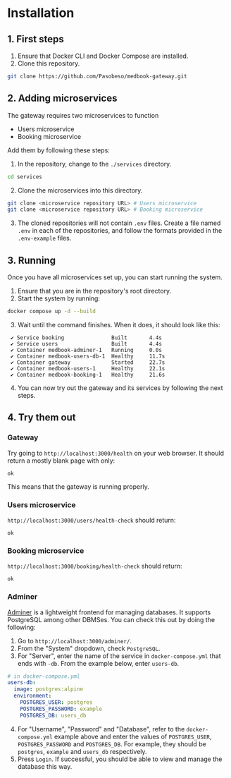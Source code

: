 # Installation

## 1. First steps

1. Ensure that Docker CLI and Docker Compose are installed.
2. Clone this repository.

```bash
git clone https://github.com/Pasobeso/medbook-gateway.git
```

## 2. Adding microservices

The gateway requires two microservices to function

- Users microservice
- Booking microservice

Add them by following these steps:

1. In the repository, change to the `./services` directory.

```bash
cd services
```

2. Clone the microservices into this directory.

```bash
git clone <microservice repository URL> # Users microservice
git clone <microservice repository URL> # Booking microservice
```

3. The cloned repositories will not contain `.env` files. Create a file named `.env` in each of the repositories, and follow the formats provided in the `.env-example` files.

## 3. Running

Once you have all microservices set up, you can start running the system.

1. Ensure that you are in the repository's root directory.
2. Start the system by running:

```bash
docker compose up -d --build
```

3. Wait until the command finishes. When it does, it should look like this:

```
 ✔ Service booking               Built       4.4s
 ✔ Service users                 Built       4.4s
 ✔ Container medbook-adminer-1   Running     0.0s
 ✔ Container medbook-users-db-1  Healthy     11.7s
 ✔ Container gateway             Started     22.7s
 ✔ Container medbook-users-1     Healthy     22.1s
 ✔ Container medbook-booking-1   Healthy     21.6s
```

4. You can now try out the gateway and its services by following the next steps.

## 4. Try them out

### Gateway

Try going to `http://localhost:3000/health` on your web browser. It should return a mostly blank page with only:

```
ok
```

This means that the gateway is running properly.

### Users microservice

`http://localhost:3000/users/health-check` should return:

```
ok
```

### Booking microservice

`http://localhost:3000/booking/health-check` should return:

```
ok
```

### Adminer

[Adminer](https://www.adminer.org) is a lightweight frontend for managing databases. It supports PostgreSQL among other DBMSes. You can check this out by doing the following:

1. Go to `http://localhost:3000/adminer/`.
2. From the "System" dropdown, check `PostgreSQL`.
3. For "Server", enter the name of the service in `docker-compose.yml` that ends with `-db`. From the example below, enter `users-db`.

```yml
# in docker-compose.yml
users-db:
  image: postgres:alpine
  environment:
    POSTGRES_USER: postgres
    POSTGRES_PASSWORD: example
    POSTGRES_DB: users_db
```

4. For "Username", "Password" and "Database", refer to the `docker-compose.yml` example above and enter the values of `POSTGRES_USER`, `POSTGRES_PASSWORD` and `POSTGRES_DB`. For example, they should be `postgres`, `example` and `users_db` respectively.
5. Press `Login`. If successful, you should be able to view and manage the database this way.
